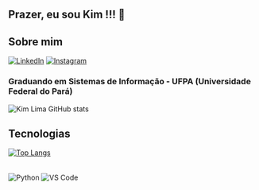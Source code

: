 ## Prazer, eu sou Kim !!! 🖖
## Sobre mim
[![LinkedIn](https://img.shields.io/badge/LinkedIn-0077B5?style=for-the-badge&logo=linkedin&logoColor=white)](https://www.linkedin.com/in/kim-lima-0800461a1/)
[![Instagram](https://img.shields.io/badge/Instagram-E4405F?style=for-the-badge&logo=instagram&logoColor=white)](https://www.instagram.com/kimlimadlima/)

### Graduando em Sistemas de Informação - UFPA (Universidade Federal do Pará)
![Kim Lima GitHub stats](https://github-readme-stats.vercel.app/api?username=kimlimalima&show_icons=true&theme=dark)

## Tecnologias
[![Top Langs](https://github-readme-stats.vercel.app/api/top-langs/?username=kimlimalima&langs_count=8)](https://github.com/kimlimalima/github-readme-stats)

<div style="display: inline_block"><br/>
    <! --<img align="center" alt="Dart" src="https://img.shields.io/badge/Dart-0175C2?style=for-the-badge&logo=dart&logoColor=white"/>
    <img align="center" alt="Python" src="https://img.shields.io/badge/Python-14354C?style=for-the-badge&logo=python&logoColor=white"/>
    <! --<img align="center" alt="VIM" src="https://img.shields.io/badge/VIM-%2311AB00.svg?&style=for-the-badge&logo=vim&logoColor=white"/>
    <img align="center" alt="VS Code" src="https://img.shields.io/badge/Visual_Studio_Code-0078D4?style=for-the-badge&logo=visual%20studio%20code&logoColor=white"/>
</div>
